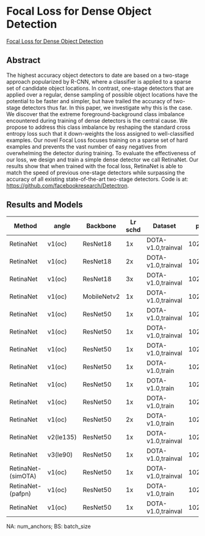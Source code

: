 # Focal Loss for Dense Object Detection

[Focal Loss for Dense Object Detection](http://arxiv.org/abs/1708.02002)

## Abstract

The highest accuracy object detectors to date are based on a two-stage approach popularized by R-CNN, where a classifier is applied to a sparse set of candidate object locations. In contrast, one-stage detectors that are applied over a regular, dense sampling of possible object locations have the potential to be faster and simpler, but have trailed the accuracy of two-stage detectors thus far. In this paper, we investigate why this is the case. We discover that the extreme foreground-background class imbalance encountered during training of dense detectors is the central cause. We propose to address this class imbalance by reshaping the standard cross entropy loss such that it down-weights the loss assigned to well-classified examples. Our novel Focal Loss focuses training on a sparse set of hard examples and prevents the vast number of easy negatives from overwhelming the detector during training. To evaluate the effectiveness of our loss, we design and train a simple dense detector we call RetinaNet. Our results show that when trained with the focal loss, RetinaNet is able to match the speed of previous one-stage detectors while surpassing the accuracy of all existing state-of-the-art two-stage detectors. Code is at: https://github.com/facebookresearch/Detectron.

## Results and Models

| Method             | angle     | Backbone    | Lr schd | Dataset            | preprocess    |  NA  |  BS  | loss     | $AP_{0.5}$ | $AP_{0.75}$ | $mAP$ |
| ------------------ | --------- | ----------- | ------- | ------------------ | ------------- | :--: | :--: | -------- | ---------- | ----------- | ----- |
| RetinaNet          | v1(oc)    | ResNet18    | 1x      | DOTA-v1.0,trainval | 1024x1024,200 |  1   |  2   | RIoU     | 65.04      | 36.10       | 36.50 |
| RetinaNet          | v1(oc)    | ResNet18    | 2x      | DOTA-v1.0,trainval | 1024x1024,200 |  1   |  2   | RIoU     | 68.79      | 39.21       | 39.01 |
| RetinaNet          | v1(oc)    | ResNet18    | 3x      | DOTA-v1.0,trainval | 1024x1024,200 |  1   |  2   | RIoU     | 69.29      | 39.45       | 39.75 |
| RetinaNet          | v1(oc)    | MobileNetv2 | 1x      | DOTA-v1.0,trainval | 1024x1024,200 |  1   |  2   | RIoU     | 63.54      | 33.00       | 34.21 |
| RetinaNet          | v1(oc)    | ResNet50    | 1x      | DOTA-v1.0,trainval | 1024x1024,200 |  1   |  2   | RIoU     | 69.02      | 37.58       | 38.48 |
| RetinaNet          | v1(oc)    | ResNet50    | 1x      | DOTA-v1.0,trainval | 1024x1024,200 |  9   |  2   | RIoU     | 68.82      | 38.94       | 39.49 |
| RetinaNet          | v1(oc)    | ResNet50    | 1x      | DOTA-v1.0,trainval | 1024x1024,200 |  1   |  2   | RDIoU    | 70.41      | 39.98       | 40.20 |
| RetinaNet          | v1(oc)    | ResNet50    | 1x      | DOTA-v1.0,train    | 1024x1024,512 |  9   |  2   | RIoU     | 67.16      | 36.69       | 37.95 |
| RetinaNet          | v1(oc)    | ResNet50    | 1x      | DOTA-v1.0,train    | 1024x1024,512 |  9   |  2   | RGIoU    | 65.66      | 38.79       | 38.16 |
| RetinaNet          | v1(oc)    | ResNet50    | 1x      | DOTA-v1.0,train    | 1024x1024,512 |  9   |  2   | smoothL1 | 64.11      | /           | /     |
| RetinaNet          | v1(oc)    | ResNet50    | 2x      | DOTA-v1.0,train    | 1024x1024,512 |  9   |  2   | smoothL1 | 66.36      | /           | /     |
| RetinaNet          | v2(le135) | ResNet50    | 1x      | DOTA-v1.0,trainval | 1024x1024,200 |  9   |  2   | L1       | 67.45      | 36.44       | 38.20 |
| RetinaNet          | v3(le90)  | ResNet50    | 1x      | DOTA-v1.0,trainval | 1024x1024,200 |  9   |  2   | L1       | 67.70      | 41.41       | 40.23 |
| RetinaNet-(simOTA) | v1(oc)    | ResNet50    | 1x      | DOTA-v1.0,trainval | 1024x1024,200 |  1   |  2   | RIoU     | 69.07      | 38.01       | 38.55 |
| RetinaNet-(pafpn)  | v1(oc)    | ResNet50    | 1x      | DOTA-v1.0,train    | 1024x1024,512 |  1   |  2   | RIoU     | 68.03      | 40.61       | 39.77 |
| RetinaNet          | v1(oc)    | ResNet50    | 1x      | DOTA-v1.0,trainval | 1024x1024,512 |  9   |  2   | smoothL1 | 71.0       | /           | /     |

NA: num_anchors; BS: batch_size